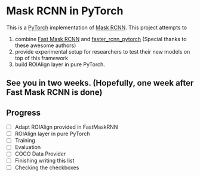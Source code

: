 # Mask RCNN in PyTorch
This is a [PyTorch](https://github.com/pytorch/pytorch) implementation of [Mask RCNN](https://arxiv.org/abs/1703.06870).
This project attempts to
1. combine [Fast Mask RCNN](https://github.com/CharlesShang/FastMaskRCNN) 
and [faster_rcnn_pytorch](https://github.com/longcw/faster_rcnn_pytorch) (Special thanks to these awesome authors)
2. provide experimental setup for researchers to test their new models on top of this framework
3. build ROIAlign layer in pure PyTorch.

## See you in two weeks. (Hopefully, one week after Fast Mask RCNN is done)

## Progress
- [ ] Adapt ROIAlign provided in FastMaskRNN
- [ ] ROIAlign layer in pure PyTorch
- [ ] Training
- [ ] Evaluation
- [ ] COCO Data Provider
- [ ] Finishing writing this list
- [ ] Checking the checkboxes
